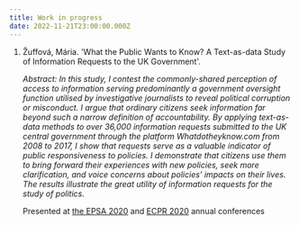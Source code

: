 ```yaml
---
title: Work in progress
date: 2022-11-21T23:00:00.000Z
---
```

1. Žuffová, Mária. 'What the Public Wants to Know? A Text-as-data Study of Information Requests to the UK Government'. ﻿                                                                                                                                            

   *Abstract: In this study, I contest the commonly-shared perception of access to information serving predominantly a government oversight function utilised by investigative journalists to reveal political corruption or misconduct. I argue that ordinary citizens seek information far beyond such a narrow definition of accountability. By applying text-as-data methods to over 36,000 information requests submitted to the UK central government through the platform Whatdotheyknow.com from 2008 to 2017, I show that requests serve as a valuable indicator of public responsiveness to policies. I demonstrate that citizens use them to bring forward their experiences with new policies, seek more clarification, and voice concerns about policies’ impacts on their lives. The results illustrate the great utility of information requests for the study of politics.* 

   Presented at [the EPSA 2020](https://coms.events/EPSA-2020/data/abstracts/en/abstract_0072.html) and [ECPR 2020](https://ecpr.eu/Events/Event/PaperDetails/53895) annual conferences